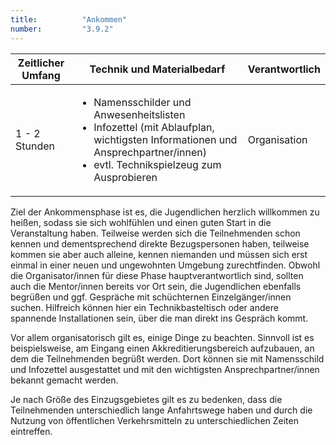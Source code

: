 ```yaml
---
title: 			"Ankommen"
number: 		"3.9.2"
---
```


| Zeitlicher Umfang | Technik und Materialbedarf                                                                                                                                           | Verantwortlich |
|-------------------|----------------------------------------------------------------------------------------------------------------------------------------------------------------------|----------------|
| 1 - 2 Stunden     | <ul><li>Namensschilder und Anwesenheitslisten</li><li>Infozettel (mit Ablaufplan, wichtigsten Informationen und Ansprechpartner/innen)</li><li>evtl. Technikspielzeug zum Ausprobieren</li></ul> | Organisation   |

Ziel der Ankommensphase ist es, die Jugendlichen herzlich willkommen zu heißen, sodass sie sich wohlfühlen und einen guten Start in die Veranstaltung haben. Teilweise werden sich die Teilnehmenden schon kennen und dementsprechend direkte Bezugspersonen haben, teilweise kommen sie aber auch alleine, kennen niemanden und müssen sich erst einmal in einer neuen und ungewohnten Umgebung zurechtfinden. Obwohl die Organisator/innen für diese Phase hauptverantwortlich sind, sollten auch die Mentor/innen bereits vor Ort sein, die Jugendlichen ebenfalls begrüßen und ggf. Gespräche mit schüchternen Einzelgänger/innen suchen. Hilfreich können hier ein Technikbasteltisch oder andere spannende Installationen sein, über die man direkt ins Gespräch kommt.

Vor allem organisatorisch gilt es, einige Dinge zu beachten. Sinnvoll ist es beispielsweise, am Eingang einen Akkreditierungsbereich aufzubauen, an dem die Teilnehmenden begrüßt werden. Dort können sie mit Namensschild und Infozettel ausgestattet und mit den wichtigsten Ansprechpartner/innen bekannt gemacht werden.

Je nach Größe des Einzugsgebietes gilt es zu bedenken, dass die Teilnehmenden unterschiedlich lange Anfahrtswege haben und durch die Nutzung von öffentlichen Verkehrsmitteln zu unterschiedlichen Zeiten eintreffen.



   